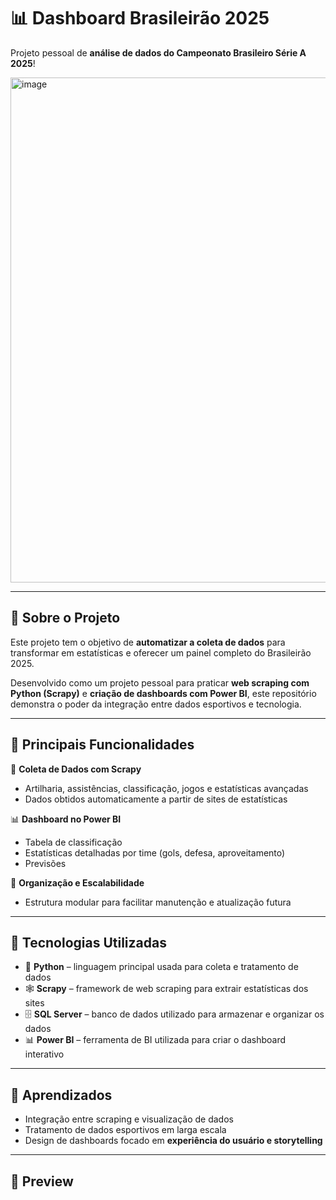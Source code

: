 # 📊 Dashboard Brasileirão 2025

Projeto pessoal de **análise de dados do Campeonato Brasileiro Série A 2025**!  

<img width="1442" height="808" alt="image" src="https://github.com/user-attachments/assets/1d795641-9d24-46c5-8b76-2f85eda5b473" />
<!-- Imagem fictícia. Substitua se desejar -->

---

## 🚀 Sobre o Projeto

Este projeto tem o objetivo de **automatizar a coleta de dados** para transformar em estatísticas e oferecer um painel completo do Brasileirão 2025.

Desenvolvido como um projeto pessoal para praticar **web scraping com Python (Scrapy)** e **criação de dashboards com Power BI**, este repositório demonstra o poder da integração entre dados esportivos e tecnologia.

---

## 🧠 Principais Funcionalidades

🔎 **Coleta de Dados com Scrapy**
- Artilharia, assistências, classificação, jogos e estatísticas avançadas
- Dados obtidos automaticamente a partir de sites de estatísticas

📊 **Dashboard no Power BI**
- Tabela de classificação
- Estatísticas detalhadas por time (gols, defesa, aproveitamento)
- Previsões

📁 **Organização e Escalabilidade**
- Estrutura modular para facilitar manutenção e atualização futura

---

## 🔧 Tecnologias Utilizadas

- 🐍 **Python** – linguagem principal usada para coleta e tratamento de dados  
- 🕸️ **Scrapy** – framework de web scraping para extrair estatísticas dos sites  
- 🗄️ **SQL Server** – banco de dados utilizado para armazenar e organizar os dados  
- 📊 **Power BI** – ferramenta de BI utilizada para criar o dashboard interativo

---

## 🎯 Aprendizados

- Integração entre scraping e visualização de dados  
- Tratamento de dados esportivos em larga escala  
- Design de dashboards focado em **experiência do usuário e storytelling**

---

## 📸 Preview

